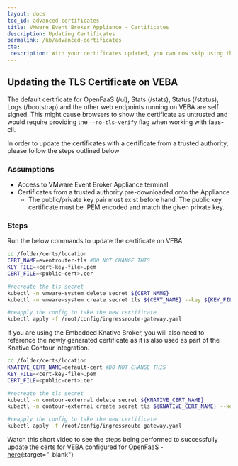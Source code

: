 ```yaml
---
layout: docs
toc_id: advanced-certificates
title: VMware Event Broker Appliance - Certificates
description: Updating Certificates
permalink: /kb/advanced-certificates
cta:
 description: With your certificates updated, you can now skip using the `--tls-no-verify` flag while working with faas-cli.
---
```


## Updating the TLS Certificate on VEBA
 
The default certificate for OpenFaaS (/ui), Stats (/stats), Status (/status), Logs (/bootstrap) and the other web endpoints running on VEBA are self signed. This might cause browsers to show the certificate as untrusted and would require providing the `--no-tls-verify` flag when working with faas-cli. 
 
In order to update the certificates with a certificate from a trusted authority, please follow the steps outlined below
 
### Assumptions

* Access to VMware Event Broker Appliance terminal 
* Certificates from a trusted authority pre-downloaded onto the Appliance
    * The public/private key pair must exist before hand. The public key certificate must be .PEM encoded and match the given private key.

### Steps

Run the below commands to update the certificate on VEBA

```bash
cd /folder/certs/location
CERT_NAME=eventrouter-tls #DO NOT CHANGE THIS
KEY_FILE=<cert-key-file>.pem
CERT_FILE=<public-cert>.cer

#recreate the tls secret
kubectl -n vmware-system delete secret ${CERT_NAME}
kubectl -n vmware-system create secret tls ${CERT_NAME} --key ${KEY_FILE} --cert ${CERT_FILE}

#reapply the config to take the new certificate
kubectl apply -f /root/config/ingressroute-gateway.yaml
```

If you are using the Embedded Knative Broker, you will also need to reference the newly generated certificate as it is also used as part of the Knative Contour integration.

```bash
cd /folder/certs/location
KNATIVE_CERT_NAME=default-cert #DO NOT CHANGE THIS
KEY_FILE=<cert-key-file>.pem
CERT_FILE=<public-cert>.cer

#recreate the tls secret
kubectl -n contour-external delete secret ${KNATIVE_CERT_NAME}
kubectl -n contour-external create secret tls ${KNATIVE_CERT_NAME} --key ${KEY_FILE} --cert ${CERT_FILE}

#reapply the config to take the new certificate
kubectl apply -f /root/config/ingressroute-gateway.yaml
```

Watch this short video to see the steps being performed to successfully update the certs for VEBA configured for OpenFaaS - [here](https://youtu.be/7oMCvxvL2ns){:target="_blank"}
